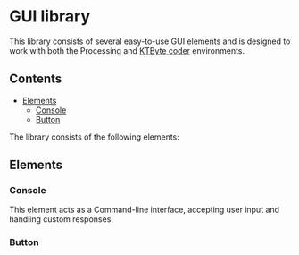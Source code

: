 # GUI library

This library consists of several easy-to-use GUI elements and is designed to work with both the Processing and [KTByte coder](https://www.ktbyte.com/coder) environments.

## Contents
  * [Elements](#elements)
     * [Console](#console)
     * [Button](#button)

The library consists of the following elements:

## <a name="#elements"></a> Elements

### <a name="#console"></a> Console

This element acts as a Command-line interface, accepting user input and handling custom responses. 

### <a name="#button"></a> Button
